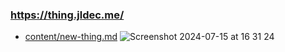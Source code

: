 ### https://thing.jldec.me/
- [content/new-thing.md](content/new-thing.md)
![Screenshot 2024-07-15 at 16 31 24](https://github.com/user-attachments/assets/b3a1d6e1-3a3b-4086-a4fe-cfa320870d96)

